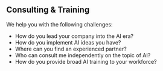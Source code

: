 ## Consulting & Training

We help you with the following challenges:

- How do you lead your company into the AI era?
- How do you implement AI ideas you have?
- Where can you find an experienced partner?
- Who can consult me independently on the topic of AI?
- How do you provide broad AI training to your workforce?